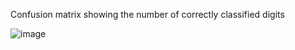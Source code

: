 Confusion matrix showing the number of correctly classified digits

![image](https://user-images.githubusercontent.com/84864870/163564059-1a656813-a161-474d-9f8c-5ac7d0a3ed43.png)
